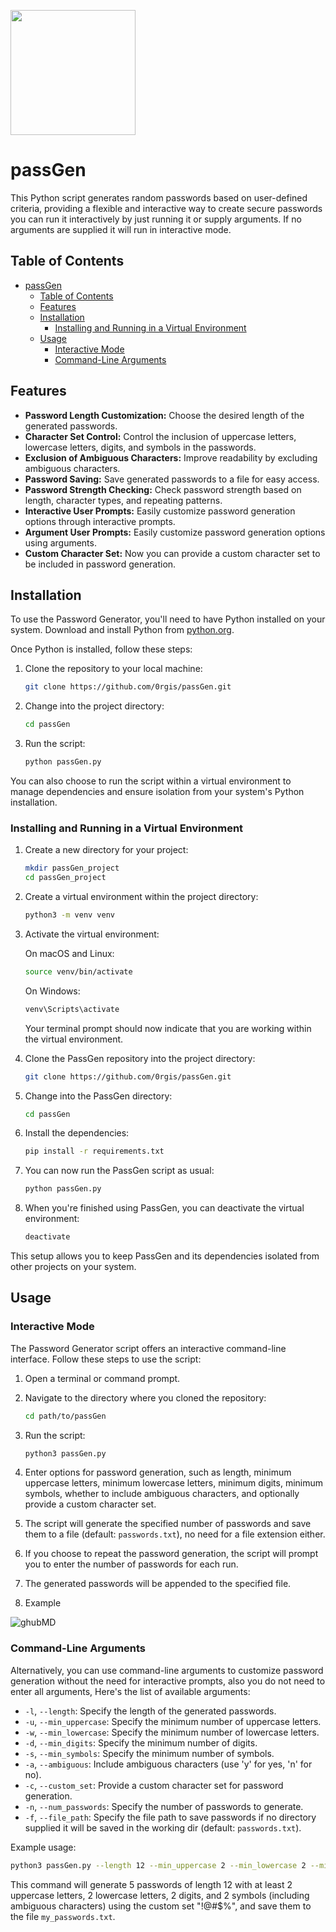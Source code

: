 <!-- <img src="https://github.com/0rgis/passGen/assets/31127560/a5e323f5-c0a4-454f-842c-bca583050cbe" width="200"/><br> -->
<!-- ![oie_jpg](https://github.com/0rgis/passGen/assets/31127560/009d9573-c958-4908-953d-86a9e4276f67" ) -->
<img src="https://github.com/0rgis/passGen/assets/31127560/009d9573-c958-4908-953d-86a9e4276f67" width="200"/><br>

# passGen

This Python script generates random passwords based on user-defined criteria, providing a flexible and interactive way to create secure passwords you can run it interactively by just running it or supply arguments.
If no arguments are supplied it will run in interactive mode.

## Table of Contents

- [passGen](#passgen)
  - [Table of Contents](#table-of-contents)
  - [Features](#features)
  - [Installation](#installation)
    - [Installing and Running in a Virtual Environment](#installing-and-running-in-a-virtual-environment)
  - [Usage](#usage)
    - [Interactive Mode](#interactive-mode)
    - [Command-Line Arguments](#command-line-arguments)

## Features

- **Password Length Customization:** Choose the desired length of the generated passwords.
- **Character Set Control:** Control the inclusion of uppercase letters, lowercase letters, digits, and symbols in the passwords.
- **Exclusion of Ambiguous Characters:** Improve readability by excluding ambiguous characters.
- **Password Saving:** Save generated passwords to a file for easy access.
- **Password Strength Checking:** Check password strength based on length, character types, and repeating patterns.
- **Interactive User Prompts:** Easily customize password generation options through interactive prompts.
- **Argument User Prompts:** Easily customize password generation options using arguments.
- **Custom Character Set:** Now you can provide a custom character set to be included in password generation.

## Installation

To use the Password Generator, you'll need to have Python installed on your system. Download and install Python from [python.org](https://www.python.org/downloads/).

Once Python is installed, follow these steps:

1. Clone the repository to your local machine:

   ```bash
   git clone https://github.com/0rgis/passGen.git
   ```

2. Change into the project directory:

   ```bash
   cd passGen
   ```

3. Run the script:

   ```bash
   python passGen.py
   ```

You can also choose to run the script within a virtual environment to manage dependencies and ensure isolation from your system's Python installation.

### Installing and Running in a Virtual Environment

1. Create a new directory for your project:

   ```bash
   mkdir passGen_project
   cd passGen_project
   ```

2. Create a virtual environment within the project directory:

   ```bash
   python3 -m venv venv
   ```

3. Activate the virtual environment:

   On macOS and Linux:

   ```bash
   source venv/bin/activate
   ```

   On Windows:

   ```bash
   venv\Scripts\activate
   ```

   Your terminal prompt should now indicate that you are working within the virtual environment.

4. Clone the PassGen repository into the project directory:

   ```bash
   git clone https://github.com/0rgis/passGen.git
   ```

5. Change into the PassGen directory:

   ```bash
   cd passGen
   ```

6. Install the dependencies:

   ```bash
   pip install -r requirements.txt
   ```

7. You can now run the PassGen script as usual:

   ```bash
   python passGen.py
   ```

8. When you're finished using PassGen, you can deactivate the virtual environment:

   ```bash
   deactivate
   ```

This setup allows you to keep PassGen and its dependencies isolated from other projects on your system.

## Usage

### Interactive Mode

The Password Generator script offers an interactive command-line interface. Follow these steps to use the script:

1. Open a terminal or command prompt.

2. Navigate to the directory where you cloned the repository:

   ```bash
   cd path/to/passGen
   ```

3. Run the script:

   ```bash
   python3 passGen.py
   ```

4. Enter options for password generation, such as length, minimum uppercase letters, minimum lowercase letters, minimum digits, minimum symbols, whether to include ambiguous characters, and optionally provide a custom character set.

5. The script will generate the specified number of passwords and save them to a file (default: `passwords.txt`), no need for a file extension either.

6. If you choose to repeat the password generation, the script will prompt you to enter the number of passwords for each run.

7. The generated passwords will be appended to the specified file.

8. Example

![ghubMD](https://github.com/0rgis/passGen/assets/31127560/5b5f6c09-58bc-4e14-ab7b-4147238ec3dd)

### Command-Line Arguments

Alternatively, you can use command-line arguments to customize password generation without the need for interactive prompts, also you do not need to enter all arguments, Here's the list of available arguments:

- `-l`, `--length`: Specify the length of the generated passwords.
- `-u`, `--min_uppercase`: Specify the minimum number of uppercase letters.
- `-w`, `--min_lowercase`: Specify the minimum number of lowercase letters.
- `-d`, `--min_digits`: Specify the minimum number of digits.
- `-s`, `--min_symbols`: Specify the minimum number of symbols.
- `-a`, `--ambiguous`: Include ambiguous characters (use 'y' for yes, 'n' for no).
- `-c`, `--custom_set`: Provide a custom character set for password generation.
- `-n`, `--num_passwords`: Specify the number of passwords to generate.
- `-f`, `--file_path`: Specify the file path to save passwords if no directory supplied it will be saved in the working dir (default: `passwords.txt`).

Example usage:

```bash
python3 passGen.py --length 12 --min_uppercase 2 --min_lowercase 2 --min_digits 2 --min_symbols 2 --ambiguous y --custom_set "!@#$%" --num_passwords 5 --file_path my_passwords.txt
```

This command will generate 5 passwords of length 12 with at least 2 uppercase letters, 2 lowercase letters, 2 digits, and 2 symbols (including ambiguous characters) using the custom set "!@#$%", and save them to the file `my_passwords.txt`.
